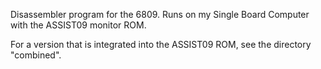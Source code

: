 Disassembler program for the 6809. Runs on my Single Board Computer
with the ASSIST09 monitor ROM.

For a version that is integrated into the ASSIST09 ROM, see the
directory "combined".

